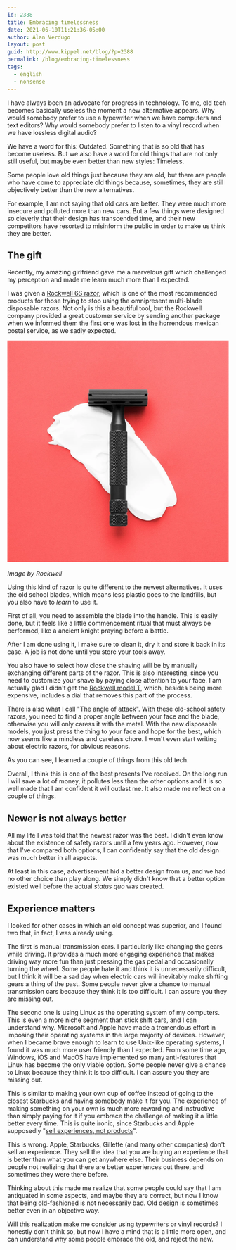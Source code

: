 ```yaml
---
id: 2388
title: Embracing timelessness
date: 2021-06-10T11:21:36-05:00
author: Alan Verdugo
layout: post
guid: http://www.kippel.net/blog/?p=2388
permalink: /blog/embracing-timelessness
tags:
  - english
  - nonsense
---
```


I have always been an advocate for progress in technology. To me, old tech becomes basically useless the moment a new alternative appears. Why would somebody prefer to use a typewriter when we have computers and text editors? Why would somebody prefer to listen to a vinyl record when we have lossless digital audio?

We have a word for this: Outdated. Something that is so old that has become useless. But we also have a word for old things that are not only still useful, but maybe even better than new styles: Timeless.

Some people love old things just because they are old, but there are people who have come to appreciate old things because, sometimes, they are still objectively better than the new alternatives.

For example, I am not saying that old cars are better. They were much more insecure and polluted more than new cars. But a few things were designed so cleverly that their design has transcended time, and their new competitors have resorted to misinform the public in order to make us think they are better.

## The gift

Recently, my amazing girlfriend gave me a marvelous gift which challenged my perception and made me learn much more than I expected.

I was given a [Rockwell 6S razor](https://getrockwell.com/products/rockwell-6s), which is one of the most recommended products for those trying to stop using the omnipresent multi-blade disposable razors. Not only is this a beautiful tool, but the Rockwell company provided a great customer service by sending another package when we informed them the first one was lost in the horrendous mexican postal service, as we sadly expected.

![Image by Rockwell](https://raw.githubusercontent.com/alanverdugo/alanverdugo.github.io/master/_posts/embracing_timelessness/rockwell-jet-black-6s.png "Image by Rockwell")

*Image by Rockwell*

Using this kind of razor is quite different to the newest alternatives. It uses the old school blades, which means less plastic goes to the landfills, but you also have to *learn* to use it.

First of all, you need to assemble the blade into the handle. This is easily done, but it feels like a little commencement ritual that must always be performed, like a ancient knight praying before a battle.

After I am done using it, I make sure to clean it, dry it and store it back in its case. A job is not done until you store your tools away.

You also have to select how close the shaving will be by manually exchanging different parts of the razor. This is also interesting, since you need to customize your shave by paying close attention to your face. I am actually glad I didn't get the [Rockwell model T](https://getrockwell.com/products/rockwell-model-t), which, besides being more expensive, includes a dial that removes this part of the process.

There is also what I call "The angle of attack". With these old-school safety razors, you need to find a proper angle between your face and the blade, otherwise you will only caress it with the metal. With the new disposable models, you just press the thing to your face and hope for the best, which now seems like a mindless and careless chore. I won't even start writing about electric razors, for obvious reasons.

As you can see, I learned a couple of things from this old tech.

Overall, I think this is one of the best presents I've received. On the long run I will save a lot of money, it pollutes less than the other options and it is so well made that I am confident it will outlast me. It also made me reflect on a couple of things.

## Newer is not always better

All my life I was told that the newest razor was the best. I didn't even know about the existence of safety razors until a few years ago. However, now that I've compared both options, I can confidently say that the old design was much better in all aspects.

At least in this case, advertisement hid a better design from us, and we had no other choice than play along. We simply didn't know that a better option existed well before the actual *status quo* was created.

## Experience matters

I looked for other cases in which an old concept was superior, and I found two that, in fact, I was already using.

The first is manual transmission cars. I particularly like changing the gears while driving. It provides a much more engaging experience that makes driving way more fun than just pressing the gas pedal and occasionally turning the wheel. Some people hate it and think it is unnecessarily difficult, but I think it will be a sad day when electric cars will inevitably make shifting gears a thing of the past. Some people never give a chance to manual transmission cars because they think it is too difficult. I can assure you they are missing out.

The second one is using Linux as the operating system of my computers. This is even a more niche segment than stick shift cars, and I can understand why. Microsoft and Apple have made a tremendous effort in imposing their operating systems in the large majority of devices. However, when I became brave enough to learn to use Unix-like operating systems, I found it was much more user friendly than I expected. From some time ago, Windows, iOS and MacOS have implemented so many anti-features that Linux has become the only viable option. Some people never give a chance to Linux because they think it is too difficult. I can assure you they are missing out.

This is similar to making your own cup of coffee instead of going to the closest Starbucks and having somebody make it for you. The experience of making something on your own is much more rewarding and instructive than simply paying for it if you embrace the challenge of making it a little better every time. This is quite ironic, since Starbucks and Apple supposedly "[sell experiences, not products](https://www.thestreet.com/personal-finance/apple-starbucks-sell-experiences-not-products-12806098)".

This is wrong. Apple, Starbucks, Gillette (and many other companies) don't sell an experience. They sell the idea that you are buying an experience that is better than what you can get anywhere else. Their business depends on people not realizing that there are better experiences out there, and sometimes they were there before.

Thinking about this made me realize that some people could say that I am antiquated in some aspects, and maybe they are correct, but now I know that being old-fashioned is not necessarily bad. Old design is sometimes better even in an objective way.

Will this realization make me consider using typewriters or vinyl records? I honestly don't think so, but now I have a mind that is a little more open, and can understand why some people embrace the old, and reject the new.
